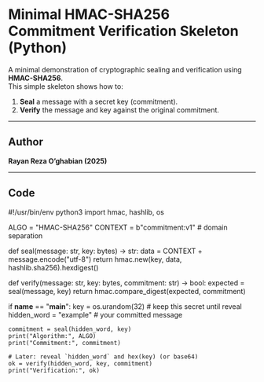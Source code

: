 # Minimal HMAC-SHA256 Commitment Verification Skeleton (Python)

A minimal demonstration of cryptographic sealing and verification using **HMAC-SHA256**.  
This simple skeleton shows how to:

1. **Seal** a message with a secret key (commitment).  
2. **Verify** the message and key against the original commitment.  

---

## Author
**Rayan Reza O’ghabian (2025)**

---

## Code

#!/usr/bin/env python3
import hmac, hashlib, os

ALGO = "HMAC-SHA256"
CONTEXT = b"commitment:v1"  # domain separation

def seal(message: str, key: bytes) -> str:
    data = CONTEXT + message.encode("utf-8")
    return hmac.new(key, data, hashlib.sha256).hexdigest()

def verify(message: str, key: bytes, commitment: str) -> bool:
    expected = seal(message, key)
    return hmac.compare_digest(expected, commitment)

if __name__ == "__main__":
    key = os.urandom(32)          # keep this secret until reveal
    hidden_word = "example"       # your committed message

    commitment = seal(hidden_word, key)
    print("Algorithm:", ALGO)
    print("Commitment:", commitment)

    # Later: reveal `hidden_word` and hex(key) (or base64)
    ok = verify(hidden_word, key, commitment)
    print("Verification:", ok)
